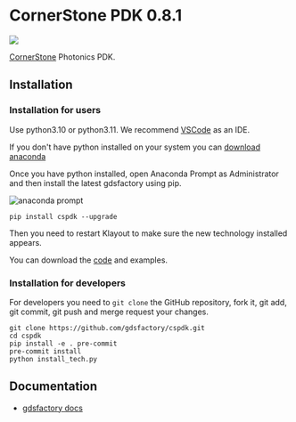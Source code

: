 # CornerStone PDK 0.8.1

![](https://i.imgur.com/V5Ukc6j.png)

[CornerStone](https://www.cornerstone.sotonfab.co.uk/) Photonics PDK.

## Installation

### Installation for users

Use python3.10 or python3.11. We recommend [VSCode](https://code.visualstudio.com/) as an IDE.

If you don't have python installed on your system you can [download anaconda](https://www.anaconda.com/download/)

Once you have python installed, open Anaconda Prompt as Administrator and then install the latest gdsfactory using pip.

![anaconda prompt](https://i.imgur.com/eKk2bbs.png)
```
pip install cspdk --upgrade
```

Then you need to restart Klayout to make sure the new technology installed appears.

You can download the [code](https://github.com/gdsfactory/cspdk/archive/refs/heads/main.zip) and examples.

### Installation for developers

For developers you need to `git clone` the GitHub repository, fork it, git add, git commit, git push and merge request your changes.

```
git clone https://github.com/gdsfactory/cspdk.git
cd cspdk
pip install -e . pre-commit
pre-commit install
python install_tech.py
```

## Documentation

- [gdsfactory docs](https://gdsfactory.github.io/gdsfactory/)
